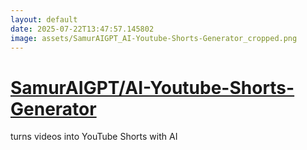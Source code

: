 ```yaml
---
layout: default
date: 2025-07-22T13:47:57.145802
image: assets/SamurAIGPT_AI-Youtube-Shorts-Generator_cropped.png
---
```


# [SamurAIGPT/AI-Youtube-Shorts-Generator](https://github.com/SamurAIGPT/AI-Youtube-Shorts-Generator)

turns videos into YouTube Shorts with AI
